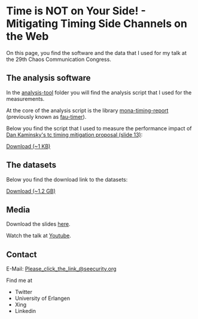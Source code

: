 # Time is NOT on Your Side! - Mitigating Timing Side Channels on the Web

On this page, you find the software and the data that I used for my talk at the
29th Chaos Communication Congress.

## The analysis software

In the [analysis-tool](/analysis-tool) folder you will find the analysis script
that I used for the measurements.

At the core of the analysis script is the library
[mona-timing-report](https://github.com/seecurity/mona-timing-report)
(previously known as [fau-timer](https://code.google.com/p/fau-timer/)).

Below you find the script that I used to measure the performance impact of
[Dan Kaminsky's tc timing mitigation proposal (slide 13)](http://dankaminsky.com/2012/08/06/bo2012/):

[Download (~1 KB)](http://sebastian-schinzel.de/29c3/data/dakami.tgz)

## The datasets

Below you find the download link to the datasets:

[Download (~1.2 GB)](http://sebastian-schinzel.de/29c3/data/datasets.tar.bz2)

## Media

Download the slides [here](/slides.pdf?raw=true).

Watch the talk at [Youtube](https://www.youtube.com/watch?v=V3fzl4NbnF0).

## Contact

E-Mail: [Please_click_the_link_@seecurity.org](http://tinyurl.com/bowcuqq)

Find me at

* Twitter
* University of Erlangen
* Xing
* Linkedin
